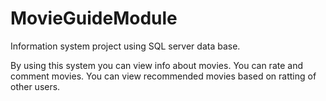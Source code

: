 # MovieGuideModule
Information system project using SQL server data base. 

By using this system you can view info about movies. 
You can rate and comment movies. 
You can view recommended movies based on ratting of other users.
